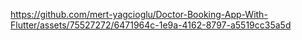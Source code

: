 

https://github.com/mert-yagcioglu/Doctor-Booking-App-With-Flutter/assets/75527272/6471964c-1e9a-4162-8797-a5519cc35a5d

